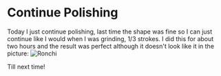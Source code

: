 # Continue Polishing
Today I just continue polishing, last time the shape was fine so I can just continue like I would when I was grinding, 1/3 strokes. I did this for about two hours and the result was perfect although it doesn't look like it in the picture:
![Ronchi](/images/97ee8784-64a7-4a7c-8445-c2571dcd521c.jpg)

Till next time!